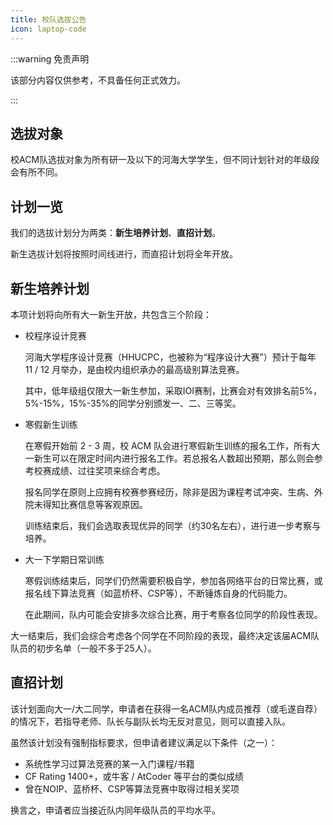 ```yaml
---
title: 校队选拔公告
icon: laptop-code
---
```


:::warning 免责声明

该部分内容仅供参考，不具备任何正式效力。

:::

## 选拔对象

校ACM队选拔对象为所有研一及以下的河海大学学生，但不同计划针对的年级段会有所不同。

## 计划一览

我们的选拔计划分为两类：**新生培养计划**、**直招计划**。

新生选拔计划将按照时间线进行，而直招计划将全年开放。

## 新生培养计划

本项计划将向所有大一新生开放，共包含三个阶段：

* 校程序设计竞赛

  河海大学程序设计竞赛（HHUCPC，也被称为“程序设计大赛”）预计于每年 11 / 12 月举办，是由校内组织承办的最高级别算法竞赛。

  其中，低年级组仅限大一新生参加，采取IOI赛制，比赛会对有效排名前5%，5%-15%，15%-35%的同学分别颁发一、二、三等奖。

* 寒假新生训练

  在寒假开始前 2 - 3 周，校 ACM 队会进行寒假新生训练的报名工作，所有大一新生可以在限定时间内进行报名工作。若总报名人数超出预期，那么则会参考校赛成绩、过往奖项来综合考虑。

  报名同学在原则上应拥有校赛参赛经历，除非是因为课程考试冲突、生病、外院未得知比赛信息等客观原因。

  训练结束后，我们会选取表现优异的同学（约30名左右），进行进一步考察与培养。

* 大一下学期日常训练

  寒假训练结束后，同学们仍然需要积极自学，参加各网络平台的日常比赛，或报名线下算法竞赛（如蓝桥杯、CSP等），不断锤炼自身的代码能力。

  在此期间，队内可能会安排多次综合比赛，用于考察各位同学的阶段性表现。

大一结束后，我们会综合考虑各个同学在不同阶段的表现，最终决定该届ACM队队员的初步名单（一般不多于25人）。

## 直招计划

该计划面向大一/大二同学，申请者在获得一名ACM队内成员推荐（或毛遂自荐）的情况下，若指导老师、队长与副队长均无反对意见，则可以直接入队。

虽然该计划没有强制指标要求，但申请者建议满足以下条件（之一）：

* 系统性学习过算法竞赛的某一入门课程/书籍
* CF Rating 1400+，或牛客 / AtCoder 等平台的类似成绩
* 曾在NOIP、蓝桥杯、CSP等算法竞赛中取得过相关奖项

换言之，申请者应当接近队内同年级队员的平均水平。